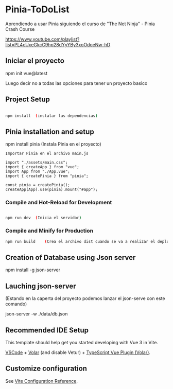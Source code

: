 # Pinia-ToDoList

Aprendiendo a usar Pinia siguiendo el curso de "The Net Ninja" - Pinia Crash Course

https://www.youtube.com/playlist?list=PL4cUxeGkcC9hp28dYyYBy3xoOdoeNw-hD

## Iniciar el proyecto

npm init vue@latest

Luego decir no a todas las opciones para tener un proyecto basico

## Project Setup

```sh

npm install  (instalar las dependencias)

```

## Pinia installation and setup

npm install pinia (Instala Pinia en el proyecto)

```
Importar Pinia en el archivo main.js

import "./assets/main.css";
import { createApp } from "vue";
import App from "./App.vue";
import { createPinia } from "pinia";

const pinia = createPinia();
createApp(App).use(pinia).mount("#app");

```

### Compile and Hot-Reload for Development

```sh

npm run dev  (Inicia el servidor)

```

### Compile and Minify for Production

```sh
npm run build    (Crea el archivo dist cuando se va a realizar el deployment)
```

## Creation of Database using Json server

npm install -g json-server

## Lauching json-server

(Estando en la caperta del proyecto podemos lanzar el json-serve con este comando)

json-server -w ./data/db.json

## Recommended IDE Setup

This template should help get you started developing with Vue 3 in Vite.

[VSCode](https://code.visualstudio.com/) + [Volar](https://marketplace.visualstudio.com/items?itemName=Vue.volar) (and disable Vetur) + [TypeScript Vue Plugin (Volar)](https://marketplace.visualstudio.com/items?itemName=Vue.vscode-typescript-vue-plugin).

## Customize configuration

See [Vite Configuration Reference](https://vitejs.dev/config/).
